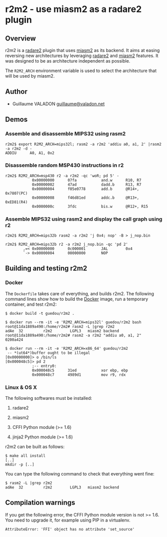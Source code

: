 # r2m2 - use miasm2 as a radare2 plugin


## Overview

r2m2 is a [radare2](https://github.com/radare/radare2) plugin that uses
[miasm2](https://github.com/cea-sec/miasm) as its backend. It aims at easing
reversing new architectures by leveraging
[radare2](https://github.com/radare/radare2) and
[miasm2](https://github.com/cea-sec/miasm) features. It was designed to be as
architecture independent as possible.

The `R2M2_ARCH` environment variable is used to select the architecture that
will be used by miasm2.


## Author

  * Guillaume VALADON <guillaume@valadon.net>


## Demos

### Assemble and disassemble MIPS32 using rasm2

```
r2m2$ export R2M2_ARCH=mips32l; rasm2 -a r2m2 'addiu a0, a1, 2' |rasm2 -a r2m2 -d -
ADDIU      A0, A1, 0x2
```

### Disassemble random MSP430 instructions in r2

```
r2m2$ R2M2_ARCH=msp430 r2 -a r2m2 -qc 'woR; pd 5' -
            0x00000000      07fa           and.w      R10, R7
            0x00000002      47ad           dadd.b     R13, R7
            0x00000004      f05e0778       add.b      @R14+, 0x7807(PC)
            0x00000008      f46d81ed       addc.b     @R13+, 0xED81(R4)
            0x0000000c      3fdc           bis.w      @R12+, R15
```

### Assemble MIPS32 using rasm2 and display the call graph using r2

```
r2m2$ R2M2_ARCH=mips32b rasm2 -a r2m2 'j 0x4; nop' -B > j_nop.bin

r2m2$ R2M2_ARCH=mips32b r2 -a r2m2 j_nop.bin -qc 'pd 2'
        ,=< 0x00000000      0c000001       JAL        0x4
        `-> 0x00000004      00000000       NOP
```


## Building and testing r2m2

### Docker

The `Dockerfile` takes care of everything, and builds r2m2.  The following
command lines show how to build the [Docker](https://www.docker.com/) image,
run a temporary container, and test r2m2:

```
$ docker build -t guedou/r2m2 .

$ docker run --rm -it -e 'R2M2_ARCH=mips32l' guedou/r2m2 bash
root@11da1889a490:/home/r2m2# rasm2 -L |grep r2m2            
adAe  32         r2m2        LGPL3   miasm2 backend
root@11da1889a490:/home/r2m2# rasm2 -a r2m2 "addiu a0, a1, 2" 
0200a424

$ docker run --rm -it -e 'R2M2_ARCH=x86_64' guedou/r2m2
 -- *(ut64*)buffer ought to be illegal
[0x00000000]> o /bin/ls
[0x000048c5]> pd 2
            ;-- entry0:
            0x000048c5      31ed           xor ebp, ebp
            0x000048c7      4989d1         mov r9, rdx
```

### Linux & OS X

The following softwares must be installed:

1. radare2

2. miasm2

3. CFFI Python module (>= 1.6)

4. jinja2 Python module (>= 1.6)

r2m2 can be built as follows:
```
$ make all install
[..]
mkdir -p [..]
```

You can type the following command to check that everything went fine:
```
$ rasm2 -L |grep r2m2            
adAe  32         r2m2        LGPL3   miasm2 backend
```


## Compilation warnings

If you get the following error, the CFFI Python module version is not >= 1.6.
You need to upgrade it, for example using PIP in a virtualenv.
```
AttributeError: 'FFI' object has no attribute 'set_source'
```
